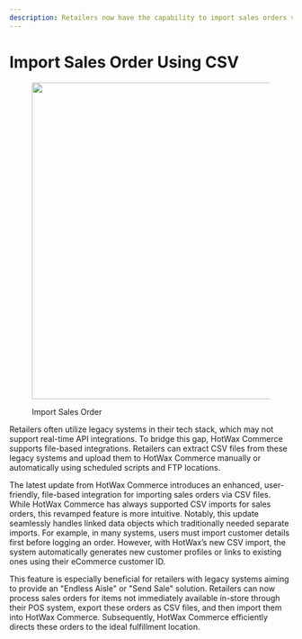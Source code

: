 ```yaml
---
description: Retailers now have the capability to import sales orders via CSV files.
---
```


# Import Sales Order Using CSV

<figure><img src="https://www.hotwax.co/hubfs/Sales%20Order%20CSV-Sep-11-2023-06-17-55-6360-AM.png" alt="" width="563"><figcaption><p>Import Sales Order</p></figcaption></figure>

Retailers often utilize legacy systems in their tech stack, which may not support real-time API integrations. To bridge this gap, HotWax Commerce supports file-based integrations. Retailers can extract CSV files from these legacy systems and upload them to HotWax Commerce manually or automatically using scheduled scripts and FTP locations.

The latest update from HotWax Commerce introduces an enhanced, user-friendly, file-based integration for importing sales orders via CSV files. While HotWax Commerce has always supported CSV imports for sales orders, this revamped feature is more intuitive. Notably, this update seamlessly handles linked data objects which traditionally needed separate imports. For example, in many systems, users must import customer details first before logging an order. However, with HotWax’s new CSV import, the system automatically generates new customer profiles or links to existing ones using their eCommerce customer ID.

This feature is especially beneficial for retailers with legacy systems aiming to provide an "Endless Aisle" or "Send Sale" solution. Retailers can now process sales orders for items not immediately available in-store through their POS system, export these orders as CSV files, and then import them into HotWax Commerce. Subsequently, HotWax Commerce efficiently directs these orders to the ideal fulfillment location.

